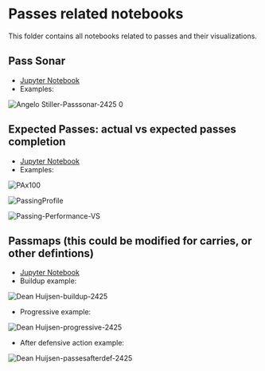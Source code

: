 # Passes related notebooks
This folder contains all notebooks related to passes and their visualizations. 

## Pass Sonar
- [Jupyter Notebook](https://gibranium.github.io/passing/PASSES-SONAR.html)
- Examples:

![Angelo Stiller-Passsonar-2425 0](https://github.com/user-attachments/assets/70214ba4-48c1-4167-b974-e65c7b036d6e)

## Expected Passes: actual vs expected passes completion
- [Jupyter Notebook](https://gibranium.github.io/passing/PASSES-xP-PROFILING.html)
- Examples:

![PAx100](https://github.com/user-attachments/assets/eabe6681-3511-46d9-8526-c31b4c9f9640)

![PassingProfile](https://github.com/user-attachments/assets/c9673a1b-10cf-4d66-818f-7985fb05c9d3)

![Passing-Performance-VS](https://github.com/user-attachments/assets/606c6af5-7256-4bb5-946f-64c537ed2a1f)

## Passmaps (this could be modified for carries, or other defintions)
- [Jupyter Notebook](https://gibranium.github.io/passing/PASSMAPS.html)
- Buildup example:

![Dean Huijsen-buildup-2425](https://github.com/user-attachments/assets/06bc4f27-4827-4f85-ab25-8f4e40dfcf8d)

- Progressive example:

![Dean Huijsen-progressive-2425](https://github.com/user-attachments/assets/0591fc8e-bc9c-4040-ac62-f65452d227a0)

- After defensive action example:

![Dean Huijsen-passesafterdef-2425](https://github.com/user-attachments/assets/550c7af3-3630-41f7-8643-2cb3822c4351)
